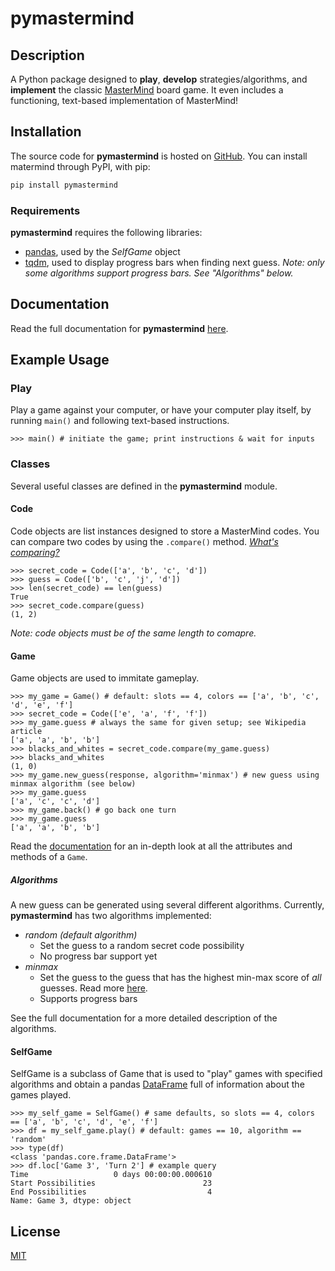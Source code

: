 # pymastermind
## Description
A Python package designed to **play**, **develop** strategies/algorithms, and **implement** the classic [MasterMind](https://en.wikipedia.org/wiki/Mastermind_(board_game)) board game. It even includes a functioning, text-based implementation of MasterMind!

## Installation
The source code for **pymastermind** is hosted on [GitHub](https://github.com/thomasbreydo/pymastermind). You can install matermind through PyPI, with pip:
```zsh
pip install pymastermind
```
### Requirements
**pymastermind** requires the following libraries:

- [pandas](https://github.com/pandas-dev/pandas), used by the _SelfGame_ object
- [tqdm](https://github.com/tqdm/tqdm), used to display progress bars when finding next guess. _Note: only some algorithms support progress bars. See "Algorithms" below._

## Documentation
Read the full documentation for **pymastermind** [here](https://pymastermind.readthedocs.io).

## Example Usage
### Play
Play a game against your computer, or have your computer play itself, by running `main()` and following text-based instructions.
```python3
>>> main() # initiate the game; print instructions & wait for inputs
```
### Classes
Several useful classes are defined in the **pymastermind** module.
#### Code
Code objects are list instances designed to store a MasterMind codes. You can compare two codes by using the `.compare()` method. [_What's comparing?_](https://en.wikipedia.org/wiki/Mastermind_(board_game)#Gameplay_and_rules)
```python3
>>> secret_code = Code(['a', 'b', 'c', 'd'])
>>> guess = Code(['b', 'c', 'j', 'd'])
>>> len(secret_code) == len(guess)
True
>>> secret_code.compare(guess)
(1, 2)
```
_Note: code objects must be of the same length to comapre._
#### Game
Game objects are used to immitate gameplay.
```python3
>>> my_game = Game() # default: slots == 4, colors == ['a', 'b', 'c', 'd', 'e', 'f']
>>> secret_code = Code(['e', 'a', 'f', 'f'])
>>> my_game.guess # always the same for given setup; see Wikipedia article
['a', 'a', 'b', 'b']
>>> blacks_and_whites = secret_code.compare(my_game.guess)
>>> blacks_and_whites
(1, 0)
>>> my_game.new_guess(response, algorithm='minmax') # new guess using minmax algorithm (see below)
>>> my_game.guess
['a', 'c', 'c', 'd']
>>> my_game.back() # go back one turn
>>> my_game.guess
['a', 'a', 'b', 'b']
```
Read the [documentation](https://pymastermind.readthedocs.io/documentation) for an in-depth look at all the attributes and methods of a `Game`.
##### Algorithms
A new guess can be generated using several different algorithms. Currently, **pymastermind** has two algorithms implemented:

- _random (default algorithm)_
    - Set the guess to a random secret code possibility
    - No progress bar support yet
- _minmax_
    - Set the guess to the guess that has the highest min-max score of _all_ guesses. Read more [here](https://en.wikipedia.org/wiki/Mastermind_(board_game)#Five-guess_algorithm).
    - Supports progress bars

See the full documentation for a more detailed description of the algorithms.
#### SelfGame
SelfGame is a subclass of Game that is used to "play" games with specified algorithms and obtain a pandas [DataFrame](https://pandas.pydata.org/pandas-docs/stable/reference/api/pandas.DataFrame.html) full of information about the games played.
```python3
>>> my_self_game = SelfGame() # same defaults, so slots == 4, colors == ['a', 'b', 'c', 'd', 'e', 'f']
>>> df = my_self_game.play() # default: games == 10, algorithm == 'random'
>>> type(df)
<class 'pandas.core.frame.DataFrame'>
>>> df.loc['Game 3', 'Turn 2'] # example query
Time                   0 days 00:00:00.000610
Start Possibilities                        23
End Possibilities                           4
Name: Game 3, dtype: object
```

## License
[MIT](https://choosealicense.com/licenses/mit/)
